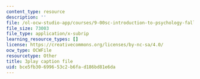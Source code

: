 ```yaml
---
content_type: resource
description: ''
file: /ol-ocw-studio-app/courses/9-00sc-introduction-to-psychology-fall-2011/bce5fb30699653c2b6fad186bd81e6da_lBU64nfe8nM.vtt
file_size: 73003
file_type: application/x-subrip
learning_resource_types: []
license: https://creativecommons.org/licenses/by-nc-sa/4.0/
ocw_type: OCWFile
resourcetype: Other
title: 3play caption file
uid: bce5fb30-6996-53c2-b6fa-d186bd81e6da
---
```

